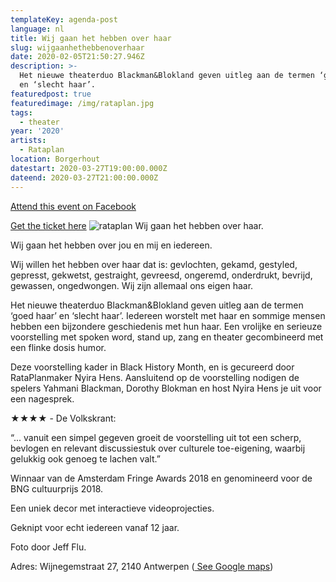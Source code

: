 ```yaml
---
templateKey: agenda-post
language: nl
title: Wij gaan het hebben over haar
slug: wijgaanhethebbenoverhaar
date: 2020-02-05T21:50:27.946Z
description: >-
  Het nieuwe theaterduo Blackman&Blokland geven uitleg aan de termen ‘goed haar’
  en ‘slecht haar’.
featuredpost: true
featuredimage: /img/rataplan.jpg
tags:
  - theater
year: '2020'
artists:
  - Rataplan
location: Borgerhout
datestart: 2020-03-27T19:00:00.000Z
dateend: 2020-03-27T21:00:00.000Z
---
```

[Attend this event on Facebook](https://www.facebook.com/events/1287258228152036/)

[Get the ticket here](http://rataplanvzw.be/Detail/tabid/193/ArticleId/2845/WIJ-GAAN-HET-HEBBEN-OVER-HAAR.aspx?fbclid=IwAR0mt3HRtcxqznvOsKl21Z8bz7US0f40Sw7VArvbI07Zh8H_Jld-SkHIw-A)
![rataplan](/img/rataplan.jpg "Rataplan")
Wij gaan het hebben over haar.

Wij gaan het hebben over jou en mij en iedereen.

Wij willen het hebben over haar dat is: gevlochten, gekamd, gestyled, gepresst, gekwetst, gestraight, gevreesd, ongeremd, onderdrukt, bevrijd, gewassen, ongedwongen. Wij zijn allemaal ons eigen haar.

Het nieuwe theaterduo Blackman&Blokland geven uitleg aan de termen ‘goed haar’ en ‘slecht haar’. Iedereen worstelt met haar en sommige mensen hebben een bijzondere geschiedenis met hun haar. Een vrolijke en serieuze voorstelling met spoken word, stand up, zang en theater gecombineerd met een flinke dosis humor.

Deze voorstelling kader in Black History Month, en is gecureerd door RataPlanmaker Nyira Hens. Aansluitend op de voorstelling nodigen de spelers Yahmani Blackman, Dorothy Blokman en host Nyira Hens je uit voor een nagesprek.

★★★★ -  De Volkskrant:

“... vanuit een simpel gegeven groeit de voorstelling uit tot een scherp, bevlogen en relevant discussiestuk over culturele toe-eigening, waarbij gelukkig ook genoeg te lachen valt.”



Winnaar van de Amsterdam Fringe Awards 2018 en genomineerd voor de BNG cultuurprijs 2018.

Een uniek decor met interactieve videoprojecties.

 Geknipt voor echt iedereen vanaf 12 jaar.

Foto door Jeff Flu.

Adres: Wijnegemstraat 27, 2140 Antwerpen ([ See Google maps](https://goo.gl/maps/AvFn3d34HB1iMcRh9))
